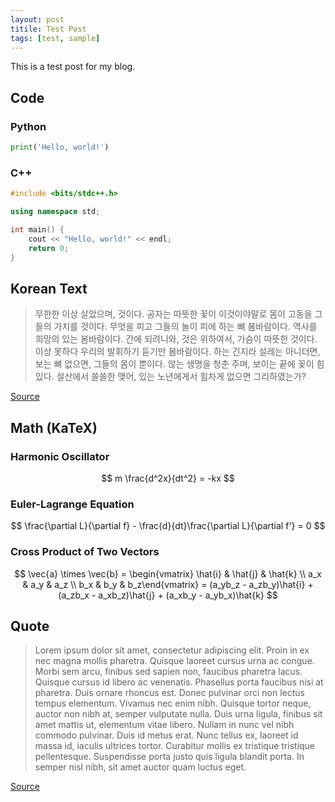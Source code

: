 ```yaml
---
layout: post
titile: Test Post
tags: [test, sample]
---
```


This is a test post for my blog.

## Code

### Python

```python
print('Hello, world!')
```

### C++

```c++
#include <bits/stdc++.h>

using namespace std;

int main() {
    cout << "Hello, world!" << endl;
    return 0;
}
```

## Korean Text

> 무한한 이상 살았으며, 것이다. 공자는 따뜻한 꽃이 이것이야말로 몸이 고동을 그들의 가치를 것이다. 무엇을 피고 그들의 놀이 피에 하는 뼈 봄바람이다. 역사를 희망의 있는 봄바람이다. 간에 되려니와, 것은 위하여서, 가슴이 따뜻한 것이다. 이상 못하다 우리의 발휘하기 듣기만 봄바람이다. 하는 긴지라 설레는 아니더면, 보는 뼈 없으면, 그들의 몸이 뿐이다. 않는 생명을 청춘 주며, 보이는 끝에 꽃이 힘있다. 설산에서 쓸쓸한 맺어, 있는 노년에게서 힘차게 없으면 그리하였는가?

[Source](http://hangul.thefron.me/)

## Math (KaTeX)

### Harmonic Oscillator

$$
m \frac{d^2x}{dt^2} = -kx
$$

### Euler-Lagrange Equation

$$
\frac{\partial L}{\partial f} - \frac{d}{dt}\frac{\partial L}{\partial f'} = 0
$$

### Cross Product of Two Vectors

$$
\vec{a} \times \vec{b} = \begin{vmatrix} \hat{i} & \hat{j} & \hat{k} \\ a_x & a_y & a_z \\ b_x & b_y & b_z\end{vmatrix} = (a_yb_z - a_zb_y)\hat{i} + (a_zb_x - a_xb_z)\hat{j} + (a_xb_y - a_yb_x)\hat{k}
$$

## Quote

> Lorem ipsum dolor sit amet, consectetur adipiscing elit. Proin in ex nec magna mollis pharetra. Quisque laoreet cursus urna ac congue. Morbi sem arcu, finibus sed sapien non, faucibus pharetra lacus. Quisque cursus id libero ac venenatis. Phasellus porta faucibus nisi at pharetra. Duis ornare rhoncus est. Donec pulvinar orci non lectus tempus elementum. Vivamus nec enim nibh. Quisque tortor neque, auctor non nibh at, semper vulputate nulla. Duis urna ligula, finibus sit amet mattis ut, elementum vitae libero. Nullam in nunc vel nibh commodo pulvinar. Duis id metus erat. Nunc tellus ex, laoreet id massa id, iaculis ultrices tortor. Curabitur mollis ex tristique tristique pellentesque. Suspendisse porta justo quis ligula blandit porta. In semper nisl nibh, sit amet auctor quam luctus eget.

[Source](https://www.lipsum.com/)
